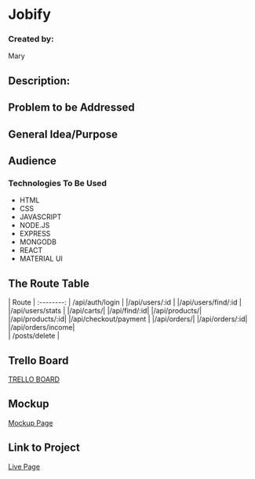 # Jobify

### Created by:

Mary

## Description:



## Problem to be Addressed



## General Idea/Purpose



## Audience



### Technologies To Be Used

- HTML
- CSS
- JAVASCRIPT
- NODE.JS
- EXPRESS
- MONGODB
- REACT
- MATERIAL UI



## The Route Table
| Route | 
:--------:
| /api/auth/login |
|/api/users/:id |
|/api/users/find/:id |
|/api/users/stats |
|/api/carts/|
|/api/find/:id|
|/api/products/|
|/api/products/:id|
|/api/checkout/payment |
|/api/orders/|
|/api/orders/:id|
|/api/orders/income|  
| /posts/delete | 


## Trello Board

[TRELLO BOARD](https://trello.com/b/zLsf93tX/ecommerce-app)

## Mockup
[Mockup Page](https://i.imgur.com/Ii6dlzR.png)


## Link to Project

[Live Page](https://goalapp.netlify.app/)
